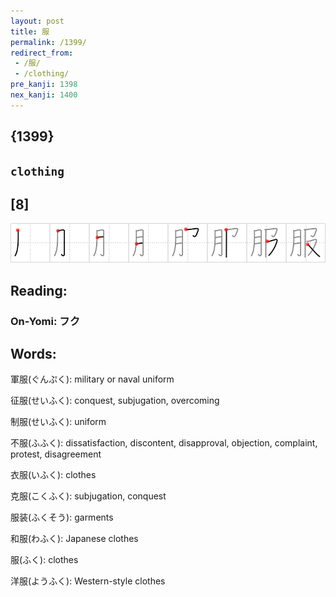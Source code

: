 ```yaml
---
layout: post
title: 服
permalink: /1399/
redirect_from:
 - /服/
 - /clothing/
pre_kanji: 1398
nex_kanji: 1400
---
```


## {1399}

## `clothing`

## [8]

<div class="stroke"><img src="../images/E69C8D.png" /></div>

## Reading:

### On-Yomi: フク

## Words:

軍服(ぐんぷく): military or naval uniform

征服(せいふく): conquest, subjugation, overcoming

制服(せいふく): uniform

不服(ふふく): dissatisfaction, discontent, disapproval, objection, complaint, protest, disagreement

衣服(いふく): clothes

克服(こくふく): subjugation, conquest

服装(ふくそう): garments

和服(わふく): Japanese clothes

服(ふく): clothes

洋服(ようふく): Western-style clothes

